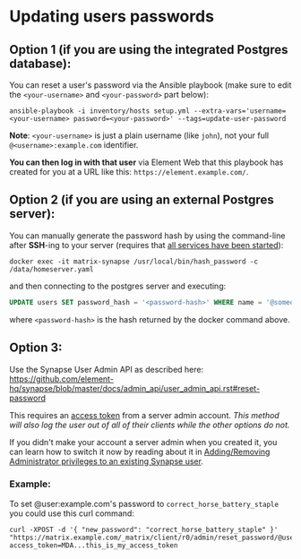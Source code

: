 # Updating users passwords

## Option 1 (if you are using the integrated Postgres database):

You can reset a user's password via the Ansible playbook (make sure to edit the `<your-username>` and `<your-password>` part below):

```
ansible-playbook -i inventory/hosts setup.yml --extra-vars='username=<your-username> password=<your-password>' --tags=update-user-password
```

**Note**: `<your-username>` is just a plain username (like `john`), not your full `@<username>:example.com` identifier.

**You can then log in with that user** via Element Web that this playbook has created for you at a URL like this: `https://element.example.com/`.


## Option 2 (if you are using an external Postgres server):

You can manually generate the password hash by using the command-line after **SSH**-ing to your server (requires that [all services have been started](installing.md#starting-the-services)):

```
docker exec -it matrix-synapse /usr/local/bin/hash_password -c /data/homeserver.yaml
```

and then connecting to the postgres server and executing:

```sql
UPDATE users SET password_hash = '<password-hash>' WHERE name = '@someone:example.com';
```

where `<password-hash>` is the hash returned by the docker command above.


## Option 3:

Use the Synapse User Admin API as described here: https://github.com/element-hq/synapse/blob/master/docs/admin_api/user_admin_api.rst#reset-password

This requires an [access token](obtaining-access-tokens.md) from a server admin account. *This method will also log the user out of all of their clients while the other options do not.*

If you didn't make your account a server admin when you created it, you can learn how to switch it now by reading about it in [Adding/Removing Administrator privileges to an existing Synapse user](registering-users.md#addingremoving-administrator-privileges-to-an-existing-synapse-user).

### Example:
To set @user:example.com's password to `correct_horse_battery_staple` you could use this curl command:
```
curl -XPOST -d '{ "new_password": "correct_horse_battery_staple" }' "https://matrix.example.com/_matrix/client/r0/admin/reset_password/@user:example.com?access_token=MDA...this_is_my_access_token
```

